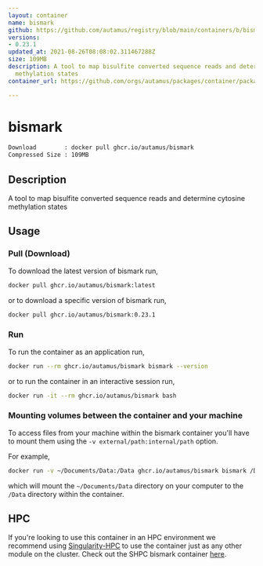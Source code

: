 ```yaml
---
layout: container
name: bismark
github: https://github.com/autamus/registry/blob/main/containers/b/bismark/spack.yaml
versions:
- 0.23.1
updated_at: 2021-08-26T08:08:02.311467288Z
size: 109MB
description: A tool to map bisulfite converted sequence reads and determine cytosine
  methylation states
container_url: https://github.com/orgs/autamus/packages/container/package/bismark

---
```

# bismark
```bash 
Download        : docker pull ghcr.io/autamus/bismark
Compressed Size : 109MB
```

## Description
A tool to map bisulfite converted sequence reads and determine cytosine methylation states

## Usage
### Pull (Download)
To download the latest version of bismark run,

```bash
docker pull ghcr.io/autamus/bismark:latest
```

or to download a specific version of bismark run,

```bash
docker pull ghcr.io/autamus/bismark:0.23.1
```
### Run
To run the container as an application run,
```bash
docker run --rm ghcr.io/autamus/bismark bismark --version
```

or to run the container in an interactive session run,
```bash
docker run -it --rm ghcr.io/autamus/bismark bash
```

### Mounting volumes between the container and your machine
To access files from your machine within the bismark container you'll have to mount them using the `-v external/path:internal/path` option.

For example,
```bash
docker run -v ~/Documents/Data:/Data ghcr.io/autamus/bismark bismark /Data/myData.csv
```
which will mount the `~/Documents/Data` directory on your computer to the `/Data` directory within the container.

## HPC
If you're looking to use this container in an HPC environment we recommend using [Singularity-HPC](https://singularity-hpc.readthedocs.io) to use the container just as any other module on the cluster. Check out the SHPC bismark container [here](https://singularityhub.github.io/singularity-hpc/r/ghcr.io-autamus-bismark/).